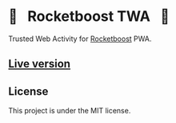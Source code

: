 # 🚀 &nbsp; Rocketboost TWA &nbsp; 🤖

Trusted Web Activity for [Rocketboost](https://github.com/kalkih/rocketboost) PWA.

## [Live version](https://rocket.karls.app)

## License
This project is under the MIT license.
